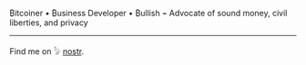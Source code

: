 ₿itcoiner • ₿usiness Developer • ₿ullish ⌁ Advocate of sound money, civil liberties, and privacy
- - -
Find me on 𓅦 [nostr](https://nostr.shawnyeager.com).
